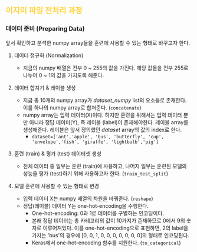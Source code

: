## <span style="color: #ffd33d">이지미 파일 전처리 과정</span>

### 데이터 준비 (Preparing Data)

앞서 확인하고 분석한 numpy array들을 훈련에 사용할 수 있는 형태로 바꾸고자 한다.

1. 데이터 정규화 (Normalization)
    -   지금의 numpy 배열은 전부 0 ~ 255의 값을 가진다. 해당 값들을 전부 255로 나누어 0 ~ 1의 값을 가지도록 해준다.

2. 데이터 합치기 & 레이블 생성
    -   지금 총 10개의 numpy array가 _dataset_numpy_ list의 요소들로 존재한다. 이를 하나의 numpy array로 합쳐준다. (`concatenate`)
    -   numpy array는 입력 데이터(X)이다. 하지만 훈련을 위해서는 입력 데이터 뿐만 아니라 정답 데이터(Y), 즉 레이블 (label)이 존재해야한다. 레이블 array를 생성해준다. 레이블은 앞서 정의했던 _dataset_ array의 값의 index로 한다.
        -   `dataset=['ant','apple', 'bus', 'butterfly', 'cup', 'envelope','fish', 'giraffe', 'lightbulb','pig']`

3.  훈련 (train) & 평가 (test) 데이터셋 생성
    -   전체 데이터 중 일부는 훈련 (train)에 사용하고, 나머지 일부는 훈련된 모델의 성능을 평가 (test)하기 위해 사용하고자 한다. (`train_test_split`)

4. 모델 훈련에 사용할 수 있는 형태로 변경
    -   입력 데이터 X는 numpy 배열의 차원을 바꿔준다. (`reshape`)
    -   정답(레이블) 데이터 Y는 one-hot-encoding을 수행한다.
        -   One-hot-encoding: 0과 1로 데이터를 구별하는 인코딩이다.
        -   본래 정답 데이터는 총 카테고리의 값이 10가지가 존재하므로 0에서 9의 숫자로 이루어져있다. 이를 one-hot-encoding으로 표현하면, 2의 label을 가지는 'bus'의 경우에 [0, 0, 1, 0, 0, 0, 0, 0, 0, 0]의 형태로 인코딩된다.
        -   Keras에서 one-hot-encoding 함수를 지원한다. (`to_categorical`)